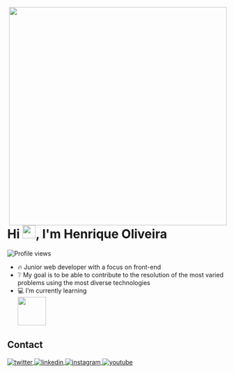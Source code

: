 <img align="right" height="500cm"
src="https://raw.githubusercontent.com/gist/holiveira07/b34a75230c0f3fa5c127e6f9e1fadbe0/raw/5f78f670ec9e72d37a553f37969a6e524b33cbdd/githubcard.svg">
<h1 align="left">Hi <img src="https://raw.githubusercontent.com/kaueMarques/kaueMarques/master/hi.gif" height="30px">, I'm Henrique Oliveira</h1>
<p align="left"> <img src="https://komarev.com/ghpvc/?username=holiveira07&color=yellow" alt="Profile views"/> </p>


- 🔥 Junior web developer with a focus on front-end
- ❔ My goal is to be able to contribute to the resolution of the most varied problems using the most diverse technologies
- 💻 I’m currently learning <br> <img left="right" height="65cm"
src="https://raw.githubusercontent.com/gist/holiveira07/b34a75230c0f3fa5c127e6f9e1fadbe0/raw/6b66e74c538c9518c8b44bd6ac0d1743f03cef42/githubcard1.svg">



## Contact

<!--<p align="left" style="background:yellow">

<a href="https://codepen.io/maykbrito" target="_blank">
  <img align="center" src="https://img.shields.io/badge/-maykbrito-05122A?style=flat&logo=codepen" alt="codepen"/>
</a> -->
<a href="" target="_blank">
  <img align="center" src="https://img.shields.io/badge/-holiveira07-05122A?style=flat&logo=twitter" alt="twitter"/>  
</a>
<a href="https://www.linkedin.com/in/henriqueoliveira07/" target="_blank">
  <img align="center" src="https://img.shields.io/badge/-holiveira07-05122A?style=flat&logo=linkedin" alt="linkedin"/>
</a>
<a href="https://www.instagram.com/holiveira_07/" target="_blank">
 <img align="center" src="https://img.shields.io/badge/-holiveira07-05122A?style=flat&logo=instagram" alt="instagram"/>
</a>
<a href="" target="_blank">
 <img align="center" src="https://img.shields.io/badge/-holiveira07-05122A?style=flat&logo=youtube" alt="youtube"/>
</a>
</p> 


